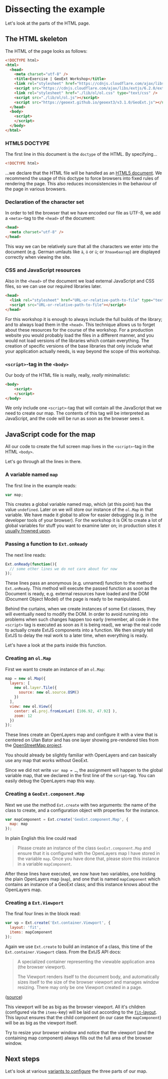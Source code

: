 # Dissecting the example

Let's look at the parts of the HTML page.

## The HTML skeleton

The HTML of the page looks as follows:

```html
<!DOCTYPE html>
<html>
  <head>
    <meta charset="utf-8" />
    <title>Exercise | GeoExt Workshop</title>
    <link rel="stylesheet" href="https://cdnjs.cloudflare.com/ajax/libs/extjs/6.2.0/classic/theme-triton/resources/theme-triton-all.css" type="text/css" />
    <script src="https://cdnjs.cloudflare.com/ajax/libs/extjs/6.2.0/ext-all.js"></script>
    <link rel="stylesheet" href="./lib/ol/ol.css" type="text/css" />
    <script src="./lib/ol/ol.js"></script>
    <script src="https://geoext.github.io/geoext3/v3.1.0/GeoExt.js"></script>
  </head>
  <body>
    <script>
    </script>
  </body>
</html>
```

### HTML5 DOCTYPE

The first line in this document is the `doctype` of the HTML. By specifying…

```html
<!DOCTYPE html>
```

…we declare that the HTML file will be handled as an [HTML5 document](https://developer.mozilla.org/en-US/docs/Web/Guide/HTML/HTML5). We recommend the usage of this doctype to force browsers into fixed rules of rendering the page. This also reduces inconsistencies in the behaviour of the page in various browsers.

### Declaration of the character set

In order to tell the browser that we have encoded our file as UTF-8, we add a `<meta>`-tag to the `<head>` of the document:

```html
<head>
  <meta charset="utf-8" />
</head>
```

This way we can be relatively sure that all the characters we enter into the document (e.g. German umlauts like `ä`, `ö` or `ü`; or `Улаанбаатар`) are displayed correctly when viewing the site.

### CSS and JavaScript resources

Also in the `<head>` of the document we load external JavaScript and CSS files, so we can use our required libraries later.

```html
<head>
  <link rel="stylesheet" href="URL-or-relative-path-to-file" type="text/css" />
  <script src="URL-or-relative-path-to-file"></script>
</head>
```

For this workshop it is enough to always include the full builds of the library; and to always load them in the `<head>`. This technique allows us to forget about these resources for the course of the workshop. For a production website you would probably load the files in a different manner, and you would not load versions of the libraries which contain everything. The creation of specific versions of the base libraries that only include what your application actually needs, is way beyond the scope of this workshop.

### `<script>`-tag in the `<body>`

Our body of the HTML file is really, really, *really* minimalistic:

```html
<body>
    <script>
    </script>
</body>
```

We only include one `<script>`-tag that will contain all the JavaScript that we need to create our map. The contents of this tag will be interpreted as JavaScript, and the code will be run as soon as the browser sees it.

## JavaScript code for the map

All our code to create the full screen map lives in the `<script>`-tag in the HTML `<body>`.

Let's go through all the lines in there.

### A variable named `map`

The first line in the example reads:

```js
var map;
```

This creates a global variable named map, which (at this point) has the value `undefined`. Later on we will store our instance of the `ol.Map` in that variable. We have made it global to allow for easier debugging (e.g. in the developer tools of your browser). For the workshop it is OK to create a lot of global variables for stuff you want to examine later on; in production sites it [usually frowned upon](http://programmers.stackexchange.com/a/277283).

### Passing a function to `Ext.onReady`

The next line reads:

```js
Ext.onReady(function(){
  // some other lines we do not care about for now
});
```

These lines pass an anonymous (e.g. unnamed) function to the method `Ext.onReady`. This method will execute the passed function as soon as the Document is ready, e.g. external resources have loaded and the DOM (Document Object Model) of the page is ready to be manipulated.

Behind the curtains, when we create instances of some Ext classes, they will eventually need to modify the DOM. In order to avoid running into problems when such changes happen too early (remember, all code in the `<script>` tag is executed as soon as it is being read), we wrap the real code to actually create ExtJS components into a function. We then simply tell ExtJS to delay the real work to a later time, when everything is ready.

Let's have a look at the parts inside this function.

### Creating an `ol.Map`

First we want to create an instance of an `ol.Map`:

```js
map = new ol.Map({
  layers: [
    new ol.layer.Tile({
      source: new ol.source.OSM()
    })
  ],
  view: new ol.View({
    center: ol.proj.fromLonLat( [106.92, 47.92] ),
    zoom: 12
  })
});
```

These lines create an OpenLayers map and configure it with a view that is centered on Ulan Bator and has one layer showing pre-rendered tiles from the [OpenStreetMap project](http://www.openstreetmap.org/).

You should already be slightly familiar with OpenLayers and can basically use any map that works without GeoExt.

Since we did not write `var map = …`, the assignment will happen to the global variable map, that we declared in the first line of the `script`-tag. You can easily debug the OpenLayers map this way.

### Creating a `GeoExt.component.Map`

Next we use the method `Ext.create` with two arguments: the name of the class to create, and a configuration object with properties for the instance.

```js
var mapComponent = Ext.create('GeoExt.component.Map', {
  map: map
});
```

In plain English this line could read

> Please create an instance of the class `GeoExt.component.Map` and ensure that it is configured with the OpenLayers map I have stored in the variable `map`. Once you have done that, please store this instance in a variable `mapComponent`.

After these lines have executed, we now have two variables, one holding the plain OpenLayers map (`map`), and one that is named `mapComponent` which contains an instance of a GeoExt class; and this instance knows about the OpenLayers map.

### Creating a `Ext.Viewport`

The final four lines in the block read:

```js
var vp = Ext.create('Ext.container.Viewport', {
  layout: 'fit',
  items: mapComponent
});
```

Again we use `Ext.create` to build an instance of a class, this time of the `Ext.container.Viewport` class. From the ExtJS API docs:

> A specialized container representing the viewable application area (the browser viewport).
>
> The Viewport renders itself to the document body, and automatically sizes itself to the size of the browser viewport and manages window resizing. There may only be one Viewport created in a page.

([source](https://docs.sencha.com/extjs/6.2.0/classic/Ext.container.Viewport.html))

This viewport will be as big as the browser viewport. All it's children (configured via the `items`-key) will be laid out according to the [`fit`-layout](https://docs.sencha.com/extjs/6.2.0/classic/Ext.layout.container.Fit.html). This layout ensures that the child component (in our case the `mapComponent`) will be as big as the viewport itself.

Try to resize your browser window and notice that the viewport (and the containing map component) always fills out the full area of the browser window.

## Next steps

Let's look at various [variants to configure](configuration-variants.md) the three parts of our map.
